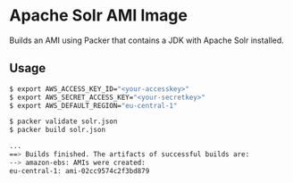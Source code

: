 # Apache Solr AMI Image

Builds an AMI using Packer that contains a JDK with Apache Solr installed.

## Usage

```bash
$ export AWS_ACCESS_KEY_ID="<your-accesskey>"
$ export AWS_SECRET_ACCESS_KEY="<your-secretkey>"
$ export AWS_DEFAULT_REGION="eu-central-1"

$ packer validate solr.json
$ packer build solr.json

...
==> Builds finished. The artifacts of successful builds are:
--> amazon-ebs: AMIs were created:
eu-central-1: ami-02cc9574c2f3bd879
```
